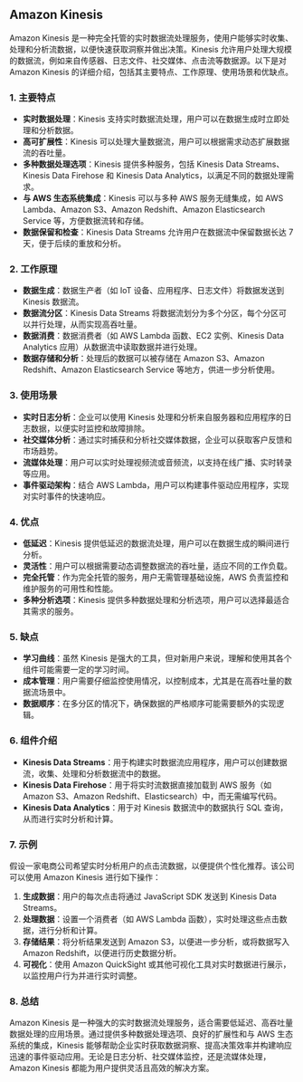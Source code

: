 ## Amazon Kinesis

Amazon Kinesis 是一种完全托管的实时数据流处理服务，使用户能够实时收集、处理和分析流数据，以便快速获取洞察并做出决策。Kinesis 允许用户处理大规模的数据流，例如来自传感器、日志文件、社交媒体、点击流等数据源。以下是对 Amazon Kinesis 的详细介绍，包括其主要特点、工作原理、使用场景和优缺点。

### 1. **主要特点**
- **实时数据处理**：Kinesis 支持实时数据流处理，用户可以在数据生成时立即处理和分析数据。
- **高可扩展性**：Kinesis 可以处理大量数据流，用户可以根据需求动态扩展数据流的吞吐量。
- **多种数据处理选项**：Kinesis 提供多种服务，包括 Kinesis Data Streams、Kinesis Data Firehose 和 Kinesis Data Analytics，以满足不同的数据处理需求。
- **与 AWS 生态系统集成**：Kinesis 可以与多种 AWS 服务无缝集成，如 AWS Lambda、Amazon S3、Amazon Redshift、Amazon Elasticsearch Service 等，方便数据流转和存储。
- **数据保留和检查**：Kinesis Data Streams 允许用户在数据流中保留数据长达 7 天，便于后续的重放和分析。

### 2. **工作原理**
- **数据生成**：数据生产者（如 IoT 设备、应用程序、日志文件）将数据发送到 Kinesis 数据流。
- **数据流分区**：Kinesis Data Streams 将数据流划分为多个分区，每个分区可以并行处理，从而实现高吞吐量。
- **数据消费**：数据消费者（如 AWS Lambda 函数、EC2 实例、Kinesis Data Analytics 应用）从数据流中读取数据并进行处理。
- **数据存储和分析**：处理后的数据可以被存储在 Amazon S3、Amazon Redshift、Amazon Elasticsearch Service 等地方，供进一步分析使用。

### 3. **使用场景**
- **实时日志分析**：企业可以使用 Kinesis 处理和分析来自服务器和应用程序的日志数据，以便实时监控和故障排除。
- **社交媒体分析**：通过实时捕获和分析社交媒体数据，企业可以获取客户反馈和市场趋势。
- **流媒体处理**：用户可以实时处理视频流或音频流，以支持在线广播、实时转录等应用。
- **事件驱动架构**：结合 AWS Lambda，用户可以构建事件驱动应用程序，实现对实时事件的快速响应。

### 4. **优点**
- **低延迟**：Kinesis 提供低延迟的数据流处理，用户可以在数据生成的瞬间进行分析。
- **灵活性**：用户可以根据需要动态调整数据流的吞吐量，适应不同的工作负载。
- **完全托管**：作为完全托管的服务，用户无需管理基础设施，AWS 负责监控和维护服务的可用性和性能。
- **多种分析选项**：Kinesis 提供多种数据处理和分析选项，用户可以选择最适合其需求的服务。

### 5. **缺点**
- **学习曲线**：虽然 Kinesis 是强大的工具，但对新用户来说，理解和使用其各个组件可能需要一定的学习时间。
- **成本管理**：用户需要仔细监控使用情况，以控制成本，尤其是在高吞吐量的数据流场景中。
- **数据顺序**：在多分区的情况下，确保数据的严格顺序可能需要额外的实现逻辑。

### 6. **组件介绍**
- **Kinesis Data Streams**：用于构建实时数据流应用程序，用户可以创建数据流，收集、处理和分析数据流中的数据。
- **Kinesis Data Firehose**：用于将实时流数据直接加载到 AWS 服务（如 Amazon S3、Amazon Redshift、Elasticsearch）中，而无需编写代码。
- **Kinesis Data Analytics**：用于对 Kinesis 数据流中的数据执行 SQL 查询，从而进行实时分析和计算。

### 7. **示例**
假设一家电商公司希望实时分析用户的点击流数据，以便提供个性化推荐。该公司可以使用 Amazon Kinesis 进行如下操作：
1. **生成数据**：用户的每次点击将通过 JavaScript SDK 发送到 Kinesis Data Streams。
2. **处理数据**：设置一个消费者（如 AWS Lambda 函数），实时处理这些点击数据，进行分析和计算。
3. **存储结果**：将分析结果发送到 Amazon S3，以便进一步分析，或将数据写入 Amazon Redshift，以便进行历史数据分析。
4. **可视化**：使用 Amazon QuickSight 或其他可视化工具对实时数据进行展示，以监控用户行为并进行实时调整。

### 8. **总结**
Amazon Kinesis 是一种强大的实时数据流处理服务，适合需要低延迟、高吞吐量数据处理的应用场景。通过提供多种数据处理选项、良好的扩展性和与 AWS 生态系统的集成，Kinesis 能够帮助企业实时获取数据洞察、提高决策效率并构建响应迅速的事件驱动应用。无论是日志分析、社交媒体监控，还是流媒体处理，Amazon Kinesis 都能为用户提供灵活且高效的解决方案。